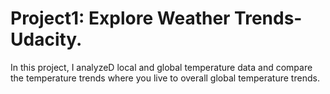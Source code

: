 # Project1: Explore Weather Trends- Udacity.
In this project, I analyzeD local and global temperature data and compare the temperature trends where you live to overall global temperature trends.
